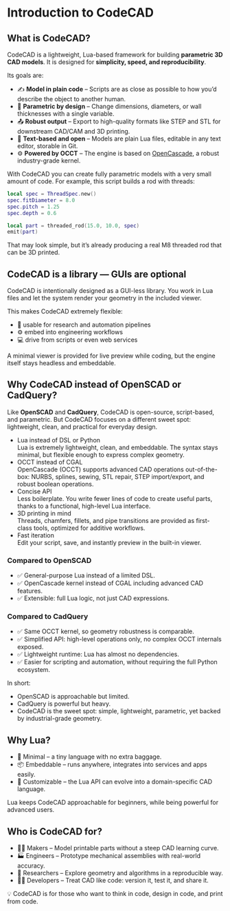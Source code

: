 # Introduction to CodeCAD

## What is CodeCAD?

CodeCAD is a lightweight, Lua-based framework for building **parametric 3D CAD models**. It is designed for **simplicity, speed, and reproducibility**.

Its goals are:

- ✍️ **Model in plain code** – Scripts are as close as possible to how you’d describe the object to another human.
- 🔧 **Parametric by design** – Change dimensions, diameters, or wall thicknesses with a single variable.
- 📤 **Robust output** – Export to high-quality formats like STEP and STL for downstream CAD/CAM and 3D printing.
- 📄 **Text-based and open** – Models are plain Lua files, editable in any text editor, storable in Git.
- ⚙️ **Powered by OCCT** – The engine is based on [OpenCascade](https://www.opencascade.com/), a robust industry-grade kernel.

With CodeCAD you can create fully parametric models with a very small amount of code. For example, this script builds a rod with threads:

```lua
local spec = ThreadSpec.new()
spec.fitDiameter = 8.0
spec.pitch = 1.25
spec.depth = 0.6

local part = threaded_rod(15.0, 10.0, spec)
emit(part)
```

That may look simple, but it’s already producing a real M8 threaded rod that can be 3D printed.

<div class="stl-viewer"
     data-src="/assets/models/thread.stl"
     data-color="#4b9fea"
     data-grid="true"
     data-controls="true"
     data-autorotate="true">
</div>

## CodeCAD is a library — GUIs are optional

CodeCAD is intentionally designed as a GUI-less library. You work in Lua files and let the system render your geometry in the included viewer.

This makes CodeCAD extremely flexible:

- 🔬 usable for research and automation pipelines
- ⚙️ embed into engineering workflows
- 💻 drive from scripts or even web services

A minimal viewer is provided for live preview while coding, but the engine itself stays headless and embeddable.

## Why CodeCAD instead of OpenSCAD or CadQuery?

Like **OpenSCAD** and **CadQuery**, CodeCAD is open-source, script-based, and parametric.
But CodeCAD focuses on a different sweet spot: lightweight, clean, and practical for everyday design.

- Lua instead of DSL or Python<br>
  Lua is extremely lightweight, clean, and embeddable. The syntax stays minimal, but flexible enough to express complex geometry.
- OCCT instead of CGAL<br>
  OpenCascade (OCCT) supports advanced CAD operations out-of-the-box: NURBS, splines, sewing, STL repair, STEP import/export, and robust boolean operations.
- Concise API<br>
  Less boilerplate. You write fewer lines of code to create useful parts, thanks to a functional, high-level Lua interface.
- 3D printing in mind<br>
  Threads, chamfers, fillets, and pipe transitions are provided as first-class tools, optimized for additive workflows.
- Fast iteration<br>
  Edit your script, save, and instantly preview in the built-in viewer.

### Compared to OpenSCAD

- ✅ General-purpose Lua instead of a limited DSL.
- ✅ OpenCascade kernel instead of CGAL including advanced CAD features.
- ✅ Extensible: full Lua logic, not just CAD expressions.

### Compared to CadQuery

- ✅ Same OCCT kernel, so geometry robustness is comparable.
- ✅ Simplified API: high-level operations only, no complex OCCT internals exposed.
- ✅ Lightweight runtime: Lua has almost no dependencies.
- ✅ Easier for scripting and automation, without requiring the full Python ecosystem.

In short:

- OpenSCAD is approachable but limited.
- CadQuery is powerful but heavy.
- CodeCAD is the sweet spot: simple, lightweight, parametric, yet backed by industrial-grade geometry.

## Why Lua?

- 🐚 Minimal – a tiny language with no extra baggage.
- 📦 Embeddable – runs anywhere, integrates into services and apps easily.
- 🧩 Customizable – the Lua API can evolve into a domain-specific CAD language.

Lua keeps CodeCAD approachable for beginners, while being powerful for advanced users.

## Who is CodeCAD for?

- 🧑‍🔧 Makers – Model printable parts without a steep CAD learning curve.
- 🏭 Engineers – Prototype mechanical assemblies with real-world accuracy.
- 🔬 Researchers – Explore geometry and algorithms in a reproducible way.
- 👩‍💻 Developers – Treat CAD like code: version it, test it, and share it.

💡 CodeCAD is for those who want to think in code, design in code, and print from code.
